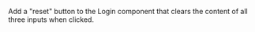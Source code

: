 Add a "reset" button to the Login component that clears the content of all three inputs when clicked.
